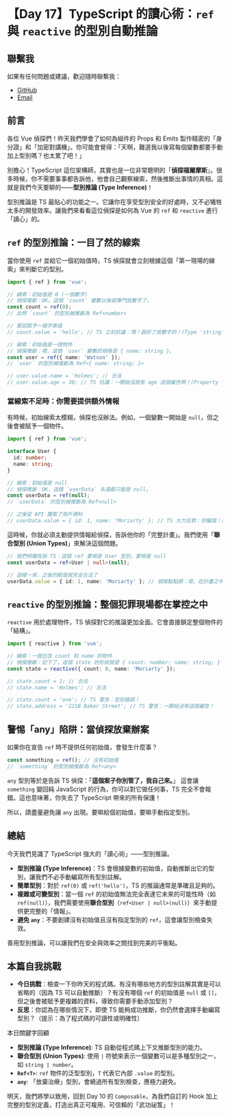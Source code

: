 # 【Day 17】TypeScript 的讀心術：`ref` 與 `reactive` 的型別自動推論

## 聯繫我
如果有任何問題或建議，歡迎隨時聯繫我：

- [GitHub](https://github.com/Chung-Chi-Lin)
- [Email](mailto:z0925955648@gmail.com)

## 前言

各位 Vue 偵探們！昨天我們學會了如何為組件的 Props 和 Emits 製作精密的「身分證」和「加密對講機」。你可能會覺得：「天啊，難道我以後寫每個變數都要手動加上型別嗎？也太累了吧！」

別擔心！TypeScript 這位架構師，其實也是一位非常聰明的「**偵探福爾摩斯**」。很多時候，你不需要事事都告訴他，他會自己觀察線索，然後推斷出事情的真相。這就是我們今天要聊的——**型別推論 (Type Inference)**！

型別推論是 TS 最貼心的功能之一。它讓你在享受型別安全的好處時，又不必犧牲太多的開發效率。讓我們來看看這位偵探是如何為 Vue 的 `ref` 和 `reactive` 進行「讀心」的。

## `ref` 的型別推論：一目了然的線索

當你使用 `ref` 並給它一個初始值時，TS 偵探就會立刻根據這個「第一現場的線索」來判斷它的型別。

```typescript
import { ref } from 'vue';

// 線索：初始值是 0 (一個數字)
// 偵探推斷：OK，這個 `count` 變數以後就專門放數字了。
const count = ref(0);
// 此時 `count` 的型別被推斷為 Ref<number>

// 嘗試賦予一個字串值
// count.value = 'hello'; // TS 立刻抗議：喂！說好了放數字的！(Type 'string' is not assignable to type 'number'.)

// 線索：初始值是一個物件
// 偵探推斷：嗯，這個 `user` 變數的規格是 { name: string }。
const user = ref({ name: 'Watson' });
// `user` 的型別被推斷為 Ref<{ name: string; }>

// user.value.name = 'Holmes'; // 合法
// user.value.age = 30; // TS 抗議：一開始沒說有 age 這個屬性啊！(Property 'age' does not exist on type '{ name: string; }'.)
```

### 當線索不足時：你需要提供額外情報

有時候，初始線索太模糊，偵探也沒辦法。例如，一個變數一開始是 `null`，但之後會被賦予一個物件。

```typescript
import { ref } from 'vue';

interface User {
  id: number;
  name: string;
}

// 線索：初始值是 null
// 偵探推斷：OK，這個 `userData` 永遠都只能是 null。
const userData = ref(null);
// `userData` 的型別被推斷為 Ref<null>

// 之後從 API 獲取了用戶資料
// userData.value = { id: 1, name: 'Moriarty' }; // TS 大力反對：你騙我！說好是 null 的！(Type 'User' is not assignable to type 'null'.)
```

這時候，你就必須主動提供情報給偵探，告訴他你的「完整計畫」。我們使用「**聯合型別 (Union Types)**」來解決這個問題。

```typescript
// 我們明確告訴 TS：這個 ref 要嘛是 User 型別，要嘛是 null
const userData = ref<User | null>(null);

// 這樣一來，之後的賦值就完全合法了
userData.value = { id: 1, name: 'Moriarty' }; // 偵探點點頭：嗯，在計畫之中。
```

## `reactive` 的型別推論：整個犯罪現場都在掌控之中

`reactive` 用於處理物件，TS 偵探對它的推論更加全面。它會直接鎖定整個物件的「結構」。

```typescript
import { reactive } from 'vue';

// 線索：一個包含 count 和 name 的物件
// 偵探推斷：記下了，這個 state 的形狀就是 { count: number; name: string; }
const state = reactive({ count: 0, name: 'Moriarty' });

// state.count = 1; // 合法
// state.name = 'Holmes'; // 合法

// state.count = 'one'; // TS 警告：型別錯誤！
// state.address = '221B Baker Street'; // TS 警告：一開始沒有這個屬性！
```

## 警惕「any」陷阱：當偵探放棄辦案

如果你在宣告 `ref` 時不提供任何初始值，會發生什麼事？

```typescript
const something = ref(); // 沒有初始值
// `something` 的型別被推斷為 Ref<any>
```

`any` 型別等於是告訴 TS 偵探：「**這個案子你別管了，我自己來。**」 這會讓 `something` 變回純 JavaScript 的行為，你可以對它做任何事，TS 完全不會報錯。這也意味著，你失去了 TypeScript 帶來的所有保護！

所以，請盡量避免讓 `any` 出現。要嘛給個初始值，要嘛手動指定型別。

## 總結

今天我們見識了 TypeScript 強大的「讀心術」——型別推論。

-   **型別推論 (Type Inference)**：TS 會根據變數的初始值，自動推斷出它的型別，讓我們不必手動編寫所有型別註解。
-   **簡單型別**：對於 `ref(0)` 或 `ref('hello')`，TS 的推論通常是準確且足夠的。
-   **複雜或可變型別**：當一個 `ref` 的初始值無法完全表達它未來的可能性時（如 `ref(null)`），我們需要使用**聯合型別**（`ref<User | null>(null)`）來手動提供更完整的「情報」。
-   **避免 `any`**：不要創建沒有初始值且沒有指定型別的 `ref`，這會讓型別檢查失效。

善用型別推論，可以讓我們在安全與效率之間找到完美的平衡點。

## 本篇自我挑戰

-   **今日挑戰**：檢查一下你昨天的程式碼。有沒有哪些地方的型別註解其實是可以省略的（因為 TS 可以自動推斷）？有沒有哪個 `ref` 的初始值是 `null` 或 `[]`，但之後會被賦予更複雜的資料，導致你需要手動添加型別？
-   **反思**：你認為在哪些情況下，即使 TS 能夠成功推斷，你仍然會選擇手動編寫型別？（提示：為了程式碼的可讀性或明確性）

本日關鍵字回顧

-   **型別推論 (Type Inference)**: TS 自動從程式碼上下文推斷型別的能力。
-   **聯合型別 (Union Types)**: 使用 `|` 符號來表示一個變數可以是多種型別之一，如 `string | number`。
-   **`Ref<T>`**: `ref` 物件的泛型型別，`T` 代表它內部 `.value` 的型別。
-   **`any`**: 「放棄治療」型別，會繞過所有型別檢查，應極力避免。

明天，我們將學以致用，回到 Day 10 的 `Composable`，為我們自訂的 Hook 加上完整的型別定義，打造出真正可複用、可信賴的「武功祕笈」！

